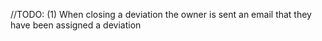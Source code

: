 //TODO: (1) When closing a deviation the owner is sent an email that they have been assigned a deviation

